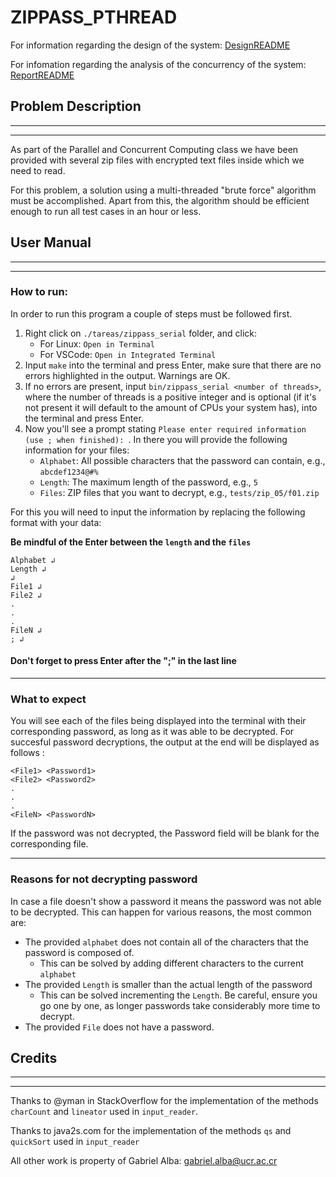 # ZIPPASS_PTHREAD

For information regarding the design of the system: [DesignREADME](design/README.md)

For infomation regarding the analysis of the concurrency of the system: [ReportREADME](report/report.md)

## Problem Description
-----
-----
As part of the Parallel and Concurrent Computing class we have been provided with several zip files with encrypted text files inside which we need to read. 

For this problem, a solution using a multi-threaded "brute force" algorithm must be accomplished. Apart from this, the algorithm should be efficient enough to run all test cases in an hour or less. 

## User Manual
-------
-------
### How to run:

In order to run this program a couple of steps must be followed first. 

1. Right click on `./tareas/zippass_serial` folder, and click:
    * For Linux: `Open in Terminal`
    * For VSCode: `Open in Integrated Terminal`
2. Input `make` into the terminal and press Enter, make sure that there are no errors highlighted in the output. Warnings are OK. 
3. If no errors are present, input `bin/zippass_serial <number of threads>`, where the number of threads is a positive integer and is optional (if it's not present it will default to the amount of CPUs your system has), into the terminal and press Enter.
4. Now you'll see a prompt stating `Please enter required information (use ; when finished): `. In there you will provide the following information for your files: 
    * `Alphabet`: All possible characters that the password can contain, e.g., `abcdef1234@#%`
    * `Length`: The maximum length of the password, e.g., `5` 
    * `Files`: ZIP files that you want to decrypt, e.g., `tests/zip_05/f01.zip`

For this you will need to input the information by replacing the following format with your data: 

**Be mindful of the Enter between the `length` and the `files`** 

<pre><code>Alphabet &ldsh;
Length &ldsh;
&ldsh;
File1 &ldsh;
File2 &ldsh;
.
.
.
FileN &ldsh;
; &ldsh;
</code></pre>
#### **Don't forget to press Enter after the ";" in the last line**
-------------
### What to expect

You will see each of the files being displayed into the terminal with their corresponding password, as long as it was able to be decrypted. For succesful password decryptions, the output at the end will be displayed as follows : 
```
<File1> <Password1>
<File2> <Password2>
.
.
.
<FileN> <PasswordN>
```

If the password was not decrypted, the Password field will be blank for the corresponding file.

------
### Reasons for not decrypting password

In case a file doesn't show a password it means the password was not able to be decrypted. This can happen for various reasons,  the most common are:
* The provided `alphabet` does not contain all of the characters that the password is composed of.
    * This can be solved by adding different characters to the current `alphabet`
* The provided `Length`  is smaller than the actual length of the password
    * This can be solved incrementing the `Length`. Be careful, ensure you go one by one, as longer passwords take considerably more time to decrypt. 
* The provided `File` does not have a password. 

## Credits
-------
-------
Thanks to @yman in StackOverflow for the implementation of the methods `charCount` and `lineator` used in `input_reader`.

Thanks to java2s.com for the implementation of the methods `qs` and `quickSort` used in `input_reader`

All other work is property of Gabriel Alba: <gabriel.alba@ucr.ac.cr>
